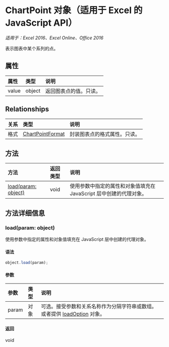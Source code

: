 # ChartPoint 对象（适用于 Excel 的 JavaScript API）

_适用于：Excel 2016、Excel Online、Office 2016_

表示图表中某个系列的点。

## 属性

| 属性   | 类型|说明
|:---------------|:--------|:----------|
|value|object|返回图表点的值。只读。|

## Relationships
| 关系 | 类型|说明|
|:---------------|:--------|:----------|
|格式|[ChartPointFormat](chartpointformat.md)|封装图表点的格式属性。只读。|

## 方法

| 方法   | 返回类型|说明|
|:---------------|:--------|:----------|
|[load(param: object)](#loadparam-object)|void|使用参数中指定的属性和对象值填充在 JavaScript 层中创建的代理对象。|

## 方法详细信息

### load(param: object)
使用参数中指定的属性和对象值填充在 JavaScript 层中创建的代理对象。

#### 语法
```js
object.load(param);
```

#### 参数
| 参数   | 类型|说明|
|:---------------|:--------|:----------|
|param|对象|可选。接受参数和关系名称作为分隔字符串或数组。或者提供 [loadOption](loadoption.md) 对象。|

#### 返回
void

